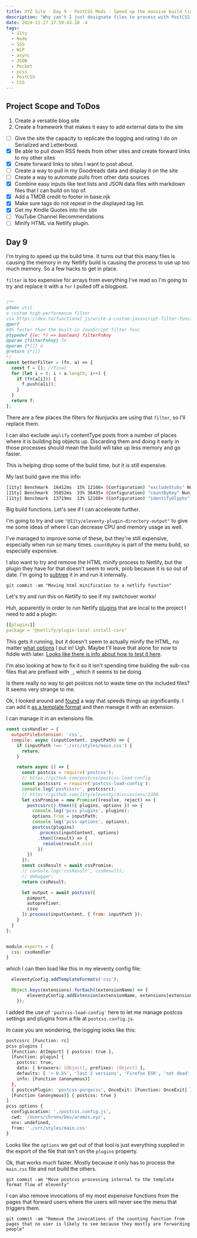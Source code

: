 ```yaml
---
title: XYZ Site - Day 9 - PostCSS Mods - Speed up the massive build time and decrease needed memory by limiting what CSS gets built.
description: "Why can't I just designate files to process with PostCSS easily?"
date: 2024-11-27 17:59:43.10 -4
tags:
  - 11ty
  - Node
  - SSG
  - WiP
  - async
  - JSON
  - Pocket
  - pcss
  - PostCSS
  - CSS
---
```


## Project Scope and ToDos

1. Create a versatile blog site
2. Create a framework that makes it easy to add external data to the site

- [ ] Give the site the capacity to replicate the logging and rating I do on Serialized and Letterboxd.
- [x] Be able to pull down RSS feeds from other sites and create forward links to my other sites
- [x] Create forward links to sites I want to post about.
- [ ] Create a way to pull in my Goodreads data and display it on the site
- [ ] Create a way to automate pulls from other data sources
- [x] Combine easy inputs like text lists and JSON data files with markdown files that I can build on top of.
- [x] Add a TMDB credit to footer in base.njk
- [x] Make sure tags do not repeat in the displayed tag list.
- [x] Get my Kindle Quotes into the site
- [ ] YouTube Channel Recommendations
- [ ] Minify HTML via Netlify plugin.

## Day 9

I'm trying to speed up the build time. It turns out that this many files is causing the memory in my Netlify build is causing the process to use up too much memory. So a few hacks to get in place.

`filter` is too expensive for arrays from everything I've read so I'm going to try and replace it with a `for` I pulled off a blogpost.

```js

/**
@func util
a custom high-performance filter
via https://dev.to/functional_js/write-a-custom-javascript-filter-function-that-is-60-faster-than-array-filter-4b66
@perf
60% faster than the built-in JavaScript filter func
@typedef {(e: *) => boolean} filterFnAny
@param {filterFnAny} fn
@param {*[]} a
@return {*[]}
*/
const betterFilter = (fn, a) => {
  const f = []; //final
  for (let i = 0; i < a.length; i++) {
    if (fn(a[i])) {
      f.push(a[i]);
    }
  }
  return f;
};
```

There are a few places the filters for Nunjucks are using that `filter`, so I'll replace them.

I can also exclude `amplify` contentType posts from a number of places where it is building big objects up. Discarding them and doing it early in those processes should mean the build will take up less memory and go faster.

This is helping drop some of the build time, but it is still expensive.

My last build gave me this info:

```bash
[11ty] Benchmark  16412ms  15% 12166× (Configuration) "excludeStubs" Nunjucks Filter
[11ty] Benchmark  35852ms  33% 36435× (Configuration) "countByKey" Nunjucks Filter
[11ty] Benchmark  13719ms  13% 12168× (Configuration) "identifyGlyphs" Transform
```

Big build functions. Let's see if I can accelerate further.

I'm going to try and use `"@11ty/eleventy-plugin-directory-output"` to give me some ideas of where I can decrease CPU and memory usage as well.

I've managed to improve some of these, but they're still expensive, especially when run so many times. `countByKey` is part of the menu build, so especially expensive.

I also want to try and remove the HTML minify process to Netlify, but the plugin they have for that doesn't seem to work, prob because it is so out of date. I'm going to [subtree](https://www.atlassian.com/git/tutorials/git-subtree) it in and run it internally.

`git commit -am "Moving html minification to a netlify function"`

Let's try and run this on Netlify to see if my switchover works!

Huh, apparently in order to run Netlify [plugins](https://docs.netlify.com/build-plugins/) that are local to the project I need to add a plugin:

```yaml
[[plugins]]
package = "@netlify/plugin-local-install-core"
```

This gets it running, but it doesn't seem to actually minify the HTML, no matter [what options](http://perfectionkills.com/experimenting-with-html-minifier/) I put in! Ugh. Maybe I'll leave that alone for now to fiddle with later. [Looks like there is info about how to test it here](https://docs.netlify.com/cli/get-started/#run-builds-locally).

I'm also looking at how to fix it so it isn't spending time building the sub-css files that are prefixed with `_`, which it seems to be doing.

Is there really no way to get postcss not to waste time on the included files? It seems very strange to me.

Ok, I looked around and [found](https://github.com/11ty/eleventy/discussions/2388) a way that speeds things up significantly. I can add it [as a template format](https://www.11ty.dev/docs/languages/custom/) and then manage it with an extension.

I can manage it in an extensions file.

```js
const cssHandler = {
  outputFileExtension: 'css',
  compile: async (inputContent, inputPath) => {
    if (inputPath !== './src/styles/main.css') {
      return;
    }

    return async () => {
      const postcss = require('postcss');
      // https://github.com/postcss/postcss-load-config
      const postcssrc = require('postcss-load-config');
      console.log('postcssrc', postcssrc);
      // https://github.com/11ty/eleventy/discussions/2388
      let cssPromise = new Promise((resolve, reject) => {
        postcssrc().then(({ plugins, options }) => {
          console.log('pcss plugins', plugins);
          options.from = inputPath;
          console.log('pcss options', options);
          postcss(plugins)
            .process(inputContent, options)
            .then((result) => {
              resolve(result.css)
            })
        })
      });
      const cssResult = await cssPromise;
      // console.log('cssResult', cssResult);
      // debugger;
      return cssResult;

      let output = await postcss([
        pimport,
        autoprefixer,
        csso
      ]).process(inputContent, { from: inputPath });
    }
  }
};


module.exports = {
  css: cssHandler
}
```

which I can then load like this in my eleventy config file:

```js
  eleventyConfig.addTemplateFormats('css');

  Object.keys(extensions).forEach((extensionName) => {
		eleventyConfig.addExtension(extensionName, extensions[extensionName]);
	});
```

I added the use of `'postcss-load-config'` here to let me manage postcss settings and plugins from a file at `postcss.config.js`.

In case you are wondering, the logging looks like this:

```bash
postcssrc [Function: rc]
pcss plugins [
  [Function: AtImport] { postcss: true },
  [Function: plugin] {
    postcss: true,
    data: { browsers: [Object], prefixes: [Object] },
    defaults: [ '> 0.5%', 'last 2 versions', 'Firefox ESR', 'not dead' ],
    info: [Function (anonymous)]
  },
  { postcssPlugin: 'postcss-purgecss', OnceExit: [Function: OnceExit] },
  [Function (anonymous)] { postcss: true }
]
pcss options {
  configLocation: './postcss.config.js',
  cwd: '/Users/chrono/Dev/aramzs.xyz',
  env: undefined,
  from: './src/styles/main.css'
}
```

Looks like the `options` we get out of that tool is just everything supplied in the export of the file that isn't on the `plugins` property.

Ok, that works *much* faster. Mostly because it only has to process the `main.css` file and not build the others.

`git commit -am "Move postcss processing internal to the template format flow of eleventy"`

I can also remove invocations of my most expensive functions from the pages that forward users where the users will never see the menu that triggers them.

`git commit -am "Remove the invocations of the counting function from pages that no user is likely to see because they mostly are forwarding people"`

